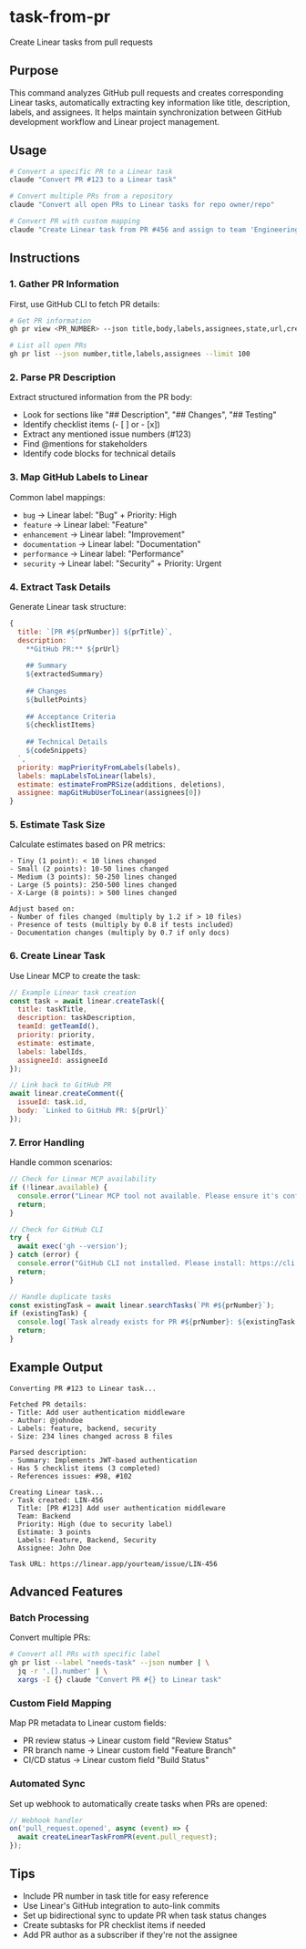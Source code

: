 # task-from-pr

Create Linear tasks from pull requests

## Purpose
This command analyzes GitHub pull requests and creates corresponding Linear tasks, automatically extracting key information like title, description, labels, and assignees. It helps maintain synchronization between GitHub development workflow and Linear project management.

## Usage
```bash
# Convert a specific PR to a Linear task
claude "Convert PR #123 to a Linear task"

# Convert multiple PRs from a repository
claude "Convert all open PRs to Linear tasks for repo owner/repo"

# Convert PR with custom mapping
claude "Create Linear task from PR #456 and assign to team 'Engineering'"
```

## Instructions

### 1. Gather PR Information
First, use GitHub CLI to fetch PR details:

```bash
# Get PR information
gh pr view <PR_NUMBER> --json title,body,labels,assignees,state,url,createdAt,updatedAt,milestone

# List all open PRs
gh pr list --json number,title,labels,assignees --limit 100
```

### 2. Parse PR Description
Extract structured information from the PR body:

- Look for sections like "## Description", "## Changes", "## Testing"
- Identify checklist items (- [ ] or - [x])
- Extract any mentioned issue numbers (#123)
- Find @mentions for stakeholders
- Identify code blocks for technical details

### 3. Map GitHub Labels to Linear
Common label mappings:
- `bug` → Linear label: "Bug" + Priority: High
- `feature` → Linear label: "Feature"
- `enhancement` → Linear label: "Improvement"
- `documentation` → Linear label: "Documentation"
- `performance` → Linear label: "Performance"
- `security` → Linear label: "Security" + Priority: Urgent

### 4. Extract Task Details
Generate Linear task structure:

```javascript
{
  title: `[PR #${prNumber}] ${prTitle}`,
  description: `
    **GitHub PR:** ${prUrl}
    
    ## Summary
    ${extractedSummary}
    
    ## Changes
    ${bulletPoints}
    
    ## Acceptance Criteria
    ${checklistItems}
    
    ## Technical Details
    ${codeSnippets}
  `,
  priority: mapPriorityFromLabels(labels),
  labels: mapLabelsToLinear(labels),
  estimate: estimateFromPRSize(additions, deletions),
  assignee: mapGitHubUserToLinear(assignees[0])
}
```

### 5. Estimate Task Size
Calculate estimates based on PR metrics:

```
- Tiny (1 point): < 10 lines changed
- Small (2 points): 10-50 lines changed
- Medium (3 points): 50-250 lines changed
- Large (5 points): 250-500 lines changed
- X-Large (8 points): > 500 lines changed

Adjust based on:
- Number of files changed (multiply by 1.2 if > 10 files)
- Presence of tests (multiply by 0.8 if tests included)
- Documentation changes (multiply by 0.7 if only docs)
```

### 6. Create Linear Task
Use Linear MCP to create the task:

```javascript
// Example Linear task creation
const task = await linear.createTask({
  title: taskTitle,
  description: taskDescription,
  teamId: getTeamId(),
  priority: priority,
  estimate: estimate,
  labels: labelIds,
  assigneeId: assigneeId
});

// Link back to GitHub PR
await linear.createComment({
  issueId: task.id,
  body: `Linked to GitHub PR: ${prUrl}`
});
```

### 7. Error Handling
Handle common scenarios:

```javascript
// Check for Linear MCP availability
if (!linear.available) {
  console.error("Linear MCP tool not available. Please ensure it's configured.");
  return;
}

// Check for GitHub CLI
try {
  await exec('gh --version');
} catch (error) {
  console.error("GitHub CLI not installed. Please install: https://cli.github.com/");
  return;
}

// Handle duplicate tasks
const existingTask = await linear.searchTasks(`PR #${prNumber}`);
if (existingTask) {
  console.log(`Task already exists for PR #${prNumber}: ${existingTask.url}`);
  return;
}
```

## Example Output

```
Converting PR #123 to Linear task...

Fetched PR details:
- Title: Add user authentication middleware
- Author: @johndoe
- Labels: feature, backend, security
- Size: 234 lines changed across 8 files

Parsed description:
- Summary: Implements JWT-based authentication
- Has 5 checklist items (3 completed)
- References issues: #98, #102

Creating Linear task...
✓ Task created: LIN-456
  Title: [PR #123] Add user authentication middleware
  Team: Backend
  Priority: High (due to security label)
  Estimate: 3 points
  Labels: Feature, Backend, Security
  Assignee: John Doe

Task URL: https://linear.app/yourteam/issue/LIN-456
```

## Advanced Features

### Batch Processing
Convert multiple PRs:
```bash
# Convert all PRs with specific label
gh pr list --label "needs-task" --json number | \
  jq -r '.[].number' | \
  xargs -I {} claude "Convert PR #{} to Linear task"
```

### Custom Field Mapping
Map PR metadata to Linear custom fields:
- PR review status → Linear custom field "Review Status"
- PR branch name → Linear custom field "Feature Branch"
- CI/CD status → Linear custom field "Build Status"

### Automated Sync
Set up webhook to automatically create tasks when PRs are opened:
```javascript
// Webhook handler
on('pull_request.opened', async (event) => {
  await createLinearTaskFromPR(event.pull_request);
});
```

## Tips
- Include PR number in task title for easy reference
- Use Linear's GitHub integration to auto-link commits
- Set up bidirectional sync to update PR when task status changes
- Create subtasks for PR checklist items if needed
- Add PR author as a subscriber if they're not the assignee